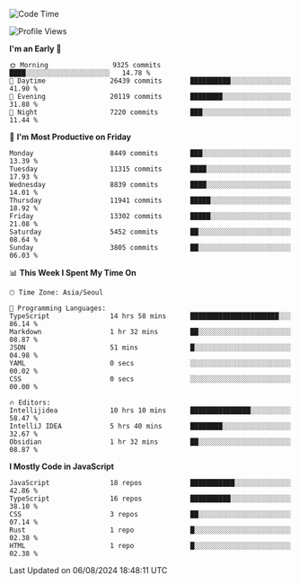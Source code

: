 <!--START_SECTION:waka-->
![Code Time](http://img.shields.io/badge/Code%20Time-6%2C518%20hrs%2041%20mins-blue)

![Profile Views](http://img.shields.io/badge/Profile%20Views-0-blue)

**I'm an Early 🐤** 

```text
🌞 Morning                9325 commits        ████░░░░░░░░░░░░░░░░░░░░░   14.78 % 
🌆 Daytime                26439 commits       ██████████░░░░░░░░░░░░░░░   41.90 % 
🌃 Evening                20119 commits       ████████░░░░░░░░░░░░░░░░░   31.88 % 
🌙 Night                  7220 commits        ███░░░░░░░░░░░░░░░░░░░░░░   11.44 % 
```
📅 **I'm Most Productive on Friday** 

```text
Monday                   8449 commits        ███░░░░░░░░░░░░░░░░░░░░░░   13.39 % 
Tuesday                  11315 commits       ████░░░░░░░░░░░░░░░░░░░░░   17.93 % 
Wednesday                8839 commits        ████░░░░░░░░░░░░░░░░░░░░░   14.01 % 
Thursday                 11941 commits       █████░░░░░░░░░░░░░░░░░░░░   18.92 % 
Friday                   13302 commits       █████░░░░░░░░░░░░░░░░░░░░   21.08 % 
Saturday                 5452 commits        ██░░░░░░░░░░░░░░░░░░░░░░░   08.64 % 
Sunday                   3805 commits        ██░░░░░░░░░░░░░░░░░░░░░░░   06.03 % 
```


📊 **This Week I Spent My Time On** 

```text
🕑︎ Time Zone: Asia/Seoul

💬 Programming Languages: 
TypeScript               14 hrs 58 mins      ██████████████████████░░░   86.14 % 
Markdown                 1 hr 32 mins        ██░░░░░░░░░░░░░░░░░░░░░░░   08.87 % 
JSON                     51 mins             █░░░░░░░░░░░░░░░░░░░░░░░░   04.98 % 
YAML                     0 secs              ░░░░░░░░░░░░░░░░░░░░░░░░░   00.02 % 
CSS                      0 secs              ░░░░░░░░░░░░░░░░░░░░░░░░░   00.00 % 

🔥 Editors: 
Intellijidea             10 hrs 10 mins      ███████████████░░░░░░░░░░   58.47 % 
IntelliJ IDEA            5 hrs 40 mins       ████████░░░░░░░░░░░░░░░░░   32.67 % 
Obsidian                 1 hr 32 mins        ██░░░░░░░░░░░░░░░░░░░░░░░   08.87 % 
```

**I Mostly Code in JavaScript** 

```text
JavaScript               18 repos            ███████████░░░░░░░░░░░░░░   42.86 % 
TypeScript               16 repos            ██████████░░░░░░░░░░░░░░░   38.10 % 
CSS                      3 repos             ██░░░░░░░░░░░░░░░░░░░░░░░   07.14 % 
Rust                     1 repo              █░░░░░░░░░░░░░░░░░░░░░░░░   02.38 % 
HTML                     1 repo              █░░░░░░░░░░░░░░░░░░░░░░░░   02.38 % 
```




 Last Updated on 06/08/2024 18:48:11 UTC
<!--END_SECTION:waka-->
